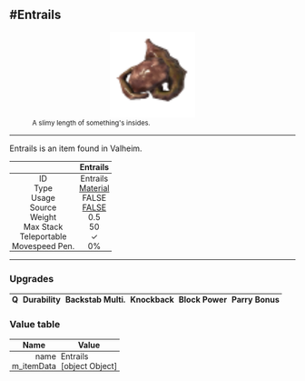<meta property="og:title" content="Entrails - MoreValheim" /><meta property="og:type" content="website" /><meta property="og:image" content="/assets/entrails.png" /><meta property="og:description" content="Entrails is an item found in Valheim." /><meta name="theme-color" content="#546D78"><meta name="twitter:card" content="summary_large_image">
#Entrails
-------------
<style>img {width:20px;}.tb {width:150px;display: block;margin-left: auto;margin-right: auto;}</style>

<style>.md-typeset table:not([class]) th:not([align]) {min-width:unset!important;}</style>
<style>td{padding:0em 0.3em!important;text-align:center!important;border-left:.05rem solid var(--md-default-fg-color--lightest)}</style>

<style>th{padding:0.1em 0.3em!important;text-align:center!important;font-weight:bold}</style>

<style>pre{text-align:right!important}</style>
<style>table tr td:first-child {border-left: 0;};</style>

<figure><img src="/assets/entrails.png" class="tb" /><figcaption><small>A slimy length of something's insides.</small></figcaption></figure>

-------------

Entrails is an item found in Valheim.

|        | Entrails              |
| ----------- | ------------------------------------ |
| ID |Entrails
| Type | [Material](../../types/material)
| Usage | FALSE<br>
| Source | [FALSE](../../items/false)
| Weight | 0.5 |
| Max Stack | 50 |
| Teleportable | ✓
| Movespeed Pen. | 0%


-------------

### Upgrades
| Q | Durability | Backstab Multi. | Knockback | Block Power | Parry Bonus
| - | - | - | - | - | - 


### Value table
| Name | Value
| - | - |
| <div style="text-align:right">name</div> | <div style="text-align:left">Entrails</div> | 
| <div style="text-align:right">m_itemData</div> | <div style="text-align:left">[object Object]</div> | 